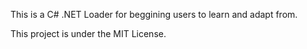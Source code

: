 This is a C# .NET Loader for beggining users to learn and adapt from.

This project is under the MIT License.
